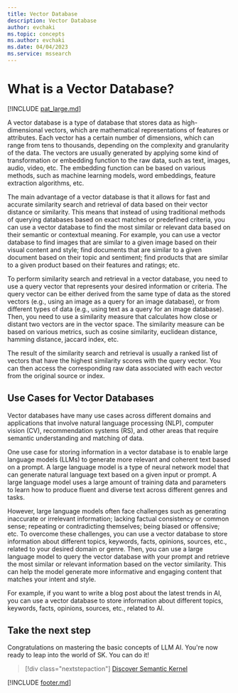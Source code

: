 ```yaml
---
title: Vector Database 
description: Vector Database
author: evchaki
ms.topic: concepts
ms.author: evchaki
ms.date: 04/04/2023
ms.service: mssearch
---
```

# What is a Vector Database?

[!INCLUDE [pat_large.md](../includes/pat_large.md)]

A vector database is a type of database that stores data as high-dimensional vectors, which are mathematical representations of features or attributes. Each vector has a certain number of dimensions, which can range from tens to thousands, depending on the complexity and granularity of the data. The vectors are usually generated by applying some kind of transformation or embedding function to the raw data, such as text, images, audio, video, etc. The embedding function can be based on various methods, such as machine learning models, word embeddings, feature extraction algorithms, etc.

The main advantage of a vector database is that it allows for fast and accurate similarity search and retrieval of data based on their vector distance or similarity. This means that instead of using traditional methods of querying databases based on exact matches or predefined criteria, you can use a vector database to find the most similar or relevant data based on their semantic or contextual meaning. For example, you can use a vector database to find images that are similar to a given image based on their visual content and style; find documents that are similar to a given document based on their topic and sentiment; find products that are similar to a given product based on their features and ratings; etc.

To perform similarity search and retrieval in a vector database, you need to use a query vector that represents your desired information or criteria. The query vector can be either derived from the same type of data as the stored vectors (e.g., using an image as a query for an image database), or from different types of data (e.g., using text as a query for an image database). Then, you need to use a similarity measure that calculates how close or distant two vectors are in the vector space. The similarity measure can be based on various metrics, such as cosine similarity, euclidean distance, hamming distance, jaccard index, etc.

The result of the similarity search and retrieval is usually a ranked list of vectors that have the highest similarity scores with the query vector. You can then access the corresponding raw data associated with each vector from the original source or index.

## Use Cases for Vector Databases

Vector databases have many use cases across different domains and applications that involve natural language processing (NLP), computer vision (CV), recommendation systems (RS), and other areas that require semantic understanding and matching of data.

One use case for storing information in a vector database is to enable large language models (LLMs) to generate more relevant and coherent text based on
a prompt. A large language model is a type of neural network model that can generate natural language text based on a given input or prompt. A large language model uses
a large amount of training data and parameters to learn how to produce fluent and diverse text across different genres and tasks.

However, large language models often face challenges such as generating inaccurate or irrelevant information; lacking factual consistency or common sense; repeating or contradicting themselves; being biased or offensive; etc. To overcome these challenges,
you can use a vector database to store information about different topics,
keywords,
facts,
opinions,
sources,
etc.,
related to your desired domain or genre.
Then,
you can use
a large language model
to query
the
vector
database with your prompt
and retrieve
the most similar
or relevant information based on
the
vector similarity.
This can help
the model generate more informative and engaging content that matches your intent and style.

For example,
if you want to write
a blog post about the latest trends in AI,
you can use
a vector database to store information about different topics,
keywords,
facts,
opinions,
sources,
etc.,
related to AI.

## Take the next step

Congratulations on mastering the basic concepts of LLM AI. You're now ready to leap into the world of SK. You can do it!

> [!div class="nextstepaction"]
> [Discover Semantic Kernel](/semantic-kernel/concepts-sk)

[!INCLUDE [footer.md](../includes/footer.md)]
